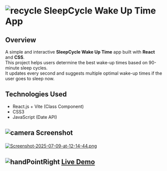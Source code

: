 <h1>

![recycle](https://readmecodegen.vercel.app/api/social-icon?name=recycle&size=25&animation=glow)
SleepCycle Wake Up Time App
</h1> 

## Overview  
A simple and interactive **SleepCycle Wake Up Time** app built with **React** and **CSS**.  
This project helps users determine the best wake-up times based on 90-minute sleep cycles.  
It updates every second and suggests multiple optimal wake-up times if the user goes to sleep now.

## Technologies Used  
- React.js + Vite (Class Component)  
- CSS3  
- JavaScript (Date API)  

<h2>

![camera](https://readmecodegen.vercel.app/api/social-icon?name=camera&size=20&animation=glow) Screenshot
</h2>
 
[![Screenshot-2025-07-09-at-12-14-44.png](https://i.postimg.cc/3wXVbRR6/Screenshot-2025-07-09-at-12-14-44.png)](https://postimg.cc/5HtsXf8q)
<h2>

![handPointRight](https://readmecodegen.vercel.app/api/social-icon?name=handPointRight&size=20&animation=glow)
<a href="https://sleepsycle.netlify.app" target="_blank">Live Demo</a>  
</h2>
